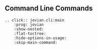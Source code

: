 ## Command Line Commands

```eval_rst
.. click:: jovian.cli:main
    :prog: jovian
    :show-nested:
    :flat-toctree:
    :hide-options-in-usage:
    :skip-main-command:
```
